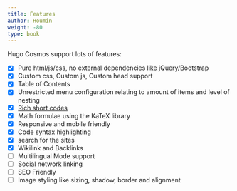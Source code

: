 ```yaml
---
title: Features
author: Houmin
weight: -80
type: book
---
```


Hugo Cosmos support lots of features:
- [x] Pure html/js/css, no external dependencies like jQuery/Bootstrap
- [x] Custom css, Custom js, Custom head support
- [x] Table of Contents
- [x] Unrestricted menu configuration relating to amount of items and level of nesting
- [x] [Rich short codes](https://github.com/librabyte/hugo-theme-cosmos/exampleSite/content/docs/shortcodes)
- [x] Math formulae using the KaTeX library
- [x] Responsive and mobile friendly
- [x] Code syntax highlighting
- [x] search for the sites
- [x] Wikilink and Backlinks
- [ ] Multilingual Mode support
- [ ] Social network linking
- [ ] SEO Friendly
- [ ] Image styling like sizing, shadow, border and alignment

